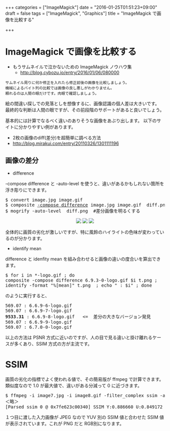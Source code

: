+++
categories = ["ImageMagick"]
date = "2016-01-25T01:51:23+09:00"
draft = false
tags = ["ImageMagick", "Graphics"]
title = "ImageMagick で画像を比較する"

+++

# ImageMagick で画像を比較する

 * もうサムネイルで泣かないための ImageMagick ノウハウ集
   * http://blog.cybozu.io/entry/2016/01/06/080000

```
サムネイル周りに何か修正を入れたら修正前後の画像を比較しましょう。
機械によるバイト列の比較では画像の良し悪しがわかりません。
頼れるのは人間の眼だけです。肉眼で確認しましょう。
```

絵の間違い探しでの見落としを想像するに、画像認識の個人差は大きいです。
最終的な判断は人間の眼ですが、その前段階のサポートがあると良いでしょう。

基本的には計算でなるべく違いのありそうな画像をあぶり出します。
以下のサイトに分かりやすい例があります。

 * 2枚の画像のdiff(差分)を超簡単に調べる方法
  *  http://blog.mirakui.com/entry/20110326/1301111196

## 画像の差分

 * difference

-compose difference と -auto-level を使うと、違いがあるかもしれない箇所を浮き彫りにできます。

<pre>
$ convert image.jpg image.gif
$ composite <u>-compose difference</u> image.jpg image.gif  diff.png
$ mogrify -auto-level  diff.png  #差分画像を明るくする
</pre>

<center> <img src="../image7p20.jpg" /> <img src="../image8p20.gif" /> <img src="../image9p20.png" /> </center>

全体的に画質の劣化が激しいですが、特に風鈴のハイライトの色味が変わっているのが分かります。

 * identify mean

difference と idenfity mean を組み合わせると画像の違いの度合いを算出できます。

<pre>
$ for i in *-logo.gif ; do
composite -compose difference 6.9.3-0-logo.gif $i t.png ;
identify -format "%[mean]" t.png  ; echo " : $i" ; done
</pre>
のように実行すると、
<pre>
569.07 : 6.6.9-6-logo.gif
569.07 : 6.6.9-7-logo.gif
<b>9533.31</b> : 6.6.9-8-logo.gif   <=  差分の大きなバージョン発見
569.07 : 6.6.9-9-logo.gif
569.07 : 6.7.0-0-logo.gif
</pre>

以上の方法は PSNR 方式に近いのですが、人の目で見る違いと掛け離れるケースが多くあり、SSIM 方式の方が主流です。

# SSIM

画質の劣化の指標でよく使われる値で、その簡易版が ffmpeg で計算できます。類似度なので 1.0 が最大値で、違いがある分減って 0 に近づきます。

<pre>
$ ffmpeg -i image7.jpg -i image8.gif -filter_complex ssim -an -f null -
＜略＞
[Parsed_ssim_0 @ 0x7fe623c00340] SSIM Y:0.886660 U:0.849172 V:0.840235 All:0.858689 (8.498241)
</pre>

１つ目に渡した入力画像が JPEG なので YUV 別の SSIM 値と合わせた SSIM 値が表示されています。これが PNG だと RGB別になります。
